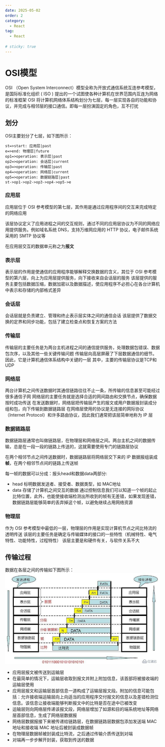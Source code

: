 ```yaml
---
date: 2025-05-02
order: 2
category:
  - React
tag:
  - React

# sticky: true
---
```


# OSI模型
OSI （Open System Interconnect）模型全称为开放式通信系统互连参考模型，是国际标准化组织 ( ISO ) 提出的一个试图使各种计算机在世界范围内互连为网络的标准框架
OSI 将计算机网络体系结构划分为七层，每一层实现各自的功能和协议，并完成与相邻层的接口通信。即每一层扮演固定的角色，互不打扰

## 划分
OSI主要划分了七层，如下图所示：
```flow
st=>start: 应用层|past
e=>end: 物理层|future
op1=>operation: 表示层|past
op2=>operation: 会话层|current
op3=>operation: 传输层|past
op4=>operation: 网络层|current
op5=>operation: 数据链路层|past
st->op1->op2->op3->op4->op5->e
```

### 应用层
应用层位于 OSI 参考模型的第七层，其作用是通过应用程序间的交互来完成特定的网络应用

该层协议定义了应用进程之间的交互规则，通过不同的应用层协议为不同的网络应用提供服务。例如域名系统 DNS，支持万维网应用的 HTTP 协议，电子邮件系统采用的 SMTP 协议等

在应用层交互的数据单元称之为**报文**

### 表示层
表示层的作用是使通信的应用程序能够解释交换数据的含义，其位于 OSI 参考模型的第六层，向上为应用层提供服务，向下接收来自会话层的服务
该层提供的服务主要包括数据压缩，数据加密以及数据描述，使应用程序不必担心在各台计算机中表示和存储的内部格式差异

### 会话层
会话层就是负责建立、管理和终止表示层实体之间的通信会话
该层提供了数据交换的定界和同步功能，包括了建立检查点和恢复方案的方法

### 传输层
传输层的主要任务是为两台主机进程之间的通信提供服务，处理数据包错误、数据包次序，以及其他一些关键传输问题
传输层向高层屏蔽了下层数据通信的细节。因此，它是计算机通信体系结构中关键的一层
其中，主要的传输层协议是TCP和UDP

### 网络层
两台计算机之间传送数据时其通信链路往往不止一条，所传输的信息甚至可能经过很多通信子网
网络层的主要任务就是选择合适的网间路由和交换节点，确保数据按时成功传送
在发送数据时，网络层把传输层产生的报文或用户数据报封装成分组和包，向下传输到数据链路层
在网络层使用的协议是无连接的网际协议（Internet Protocol）和许多路由协议，因此我们通常把该层简单地称为 IP 层

### 数据链路层
数据链路层通常也叫做链路层，在物理层和网络层之间。两台主机之间的数据传输，总是在一段一段的链路上传送的，这就需要使用专门的链路层协议

在两个相邻节点之间传送数据时，数据链路层将网络层交下来的 IP 数据报组装成**帧**，在两个相邻节点间的链路上传送帧

每一帧的数据可以分成：报头head和数据data两部分:
- head 标明数据发送者、接受者、数据类型，如 MAC地址
- data 存储了计算机之间交互的数据
通过控制信息我们可以知道一个帧的起止比特位置，此外，也能使接收端检测出所收到的帧有无差错，如果发现差错，数据链路层能够简单的丢弃掉这个帧，以避免继续占用网络资源

### 物理层
作为 OSI 参考模型中最低的一层，物理层的作用是实现计算机节点之间比特流的透明传送
该层的主要任务是确定与传输媒体的接口的一些特性（机械特性、电气特性、功能特性，过程特性）
该层主要是和硬件有关，与软件关系不大

## 传输过程
数据在各层之间的传输如下图所示：
![alt text](image-1.png)
- 应用层报文被传送到运输层
- 在最简单的情况下，运输层收取到报文并附上附加信息，该首部将被接收端的运输层使用
- 应用层报文和运输层首部信息一道构成了运输层报文段。附加的信息可能包括：允许接收端运输层向上向适当的应用程序交付报文的信息以及差错检测位信息。该信息让接收端能够判断报文中的比特是否在途中已被改变
- 运输层则向网络层传递该报文段，网络层增加了如源和目的端系统地址等网络层首部信息，生成了网络层数据报
- 网络层数据报接下来被传递给链路层，在数据链路层数据包添加发送端 MAC 地址和接收端 MAC 地址后被封装成数据帧
- 在物理层数据帧被封装成比特流，之后通过传输介质传送到对端
- 对端再一步步解开封装，获取到传送的数据